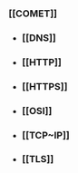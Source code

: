  ### [[COMET]]
- ### [[DNS]]
- ### [[HTTP]]
- ### [[HTTPS]]
- ### [[OSI]]
- ### [[TCP~IP]]
- ### [[TLS]]